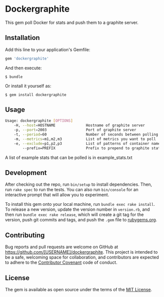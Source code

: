 # Dockergraphite

This gem poll Docker for stats and push them to a graphite server.

## Installation

Add this line to your application's Gemfile:

```ruby
gem 'dockergraphite'
```

And then execute:

    $ bundle

Or install it yourself as:

    $ gem install dockergraphite

## Usage

```bash
Usage: dockergraphite [OPTIONS]
    -H, --host=HOSTNAME              Hostname of graphite server
    -p, --port=2003                  Port of graphite server
    -t, --period=60                  Number of seconds between polling stats
    -m, --metrics=m1,m2,m3           List of metrics you want to poll
    -e, --exclude=p1,p2,p3           List of patterns of container names to exclude
        --prefix=PREFIX              Prefix to prepend to graphite stats
```

A list of example stats that can be polled is in example_stats.txt


## Development

After checking out the repo, run `bin/setup` to install dependencies. Then, run `rake spec` to run the tests. You can also run `bin/console` for an interactive prompt that will allow you to experiment.

To install this gem onto your local machine, run `bundle exec rake install`. To release a new version, update the version number in `version.rb`, and then run `bundle exec rake release`, which will create a git tag for the version, push git commits and tags, and push the `.gem` file to [rubygems.org](https://rubygems.org).

## Contributing

Bug reports and pull requests are welcome on GitHub at https://github.com/[USERNAME]/dockergraphite. This project is intended to be a safe, welcoming space for collaboration, and contributors are expected to adhere to the [Contributor Covenant](http://contributor-covenant.org) code of conduct.


## License

The gem is available as open source under the terms of the [MIT License](http://opensource.org/licenses/MIT).

